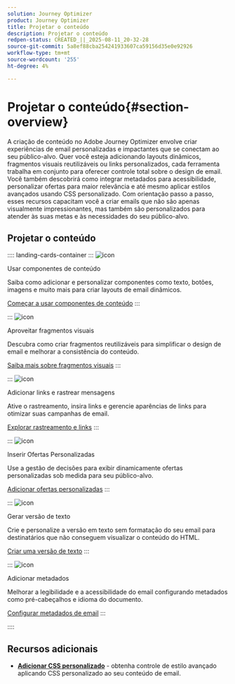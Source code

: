 ```yaml
---
solution: Journey Optimizer
product: Journey Optimizer
title: Projetar o conteúdo
description: Projetar o conteúdo
redpen-status: CREATED_||_2025-08-11_20-32-28
source-git-commit: 5a8ef88cba254241933607ca59156d35e0e92926
workflow-type: tm+mt
source-wordcount: '255'
ht-degree: 4%

---
```



# Projetar o conteúdo{#section-overview}

A criação de conteúdo no Adobe Journey Optimizer envolve criar experiências de email personalizadas e impactantes que se conectam ao seu público-alvo. Quer você esteja adicionando layouts dinâmicos, fragmentos visuais reutilizáveis ou links personalizados, cada ferramenta trabalha em conjunto para oferecer controle total sobre o design de email. Você também descobrirá como integrar metadados para acessibilidade, personalizar ofertas para maior relevância e até mesmo aplicar estilos avançados usando CSS personalizado. Com orientação passo a passo, esses recursos capacitam você a criar emails que não são apenas visualmente impressionantes, mas também são personalizados para atender às suas metas e às necessidades do seu público-alvo.

## Projetar o conteúdo

:::: landing-cards-container
:::
![icon](https://cdn.experienceleague.adobe.com/icons/puzzle-piece.svg)

Usar componentes de conteúdo

Saiba como adicionar e personalizar componentes como texto, botões, imagens e muito mais para criar layouts de email dinâmicos.

[Começar a usar componentes de conteúdo](../using/email/content-components.md)
:::

:::
![icon](https://cdn.experienceleague.adobe.com/icons/layer-group.svg)

Aproveitar fragmentos visuais

Descubra como criar fragmentos reutilizáveis para simplificar o design de email e melhorar a consistência do conteúdo.

[Saiba mais sobre fragmentos visuais](../using/email/use-visual-fragments.md)
:::

:::
![icon](https://cdn.experienceleague.adobe.com/icons/chart-line.svg)

Adicionar links e rastrear mensagens

Ative o rastreamento, insira links e gerencie aparências de links para otimizar suas campanhas de email.

[Explorar rastreamento e links](../using/email/message-tracking.md)
:::

:::
![icon](https://cdn.experienceleague.adobe.com/icons/bullseye.svg)

Inserir Ofertas Personalizadas

Use a gestão de decisões para exibir dinamicamente ofertas personalizadas sob medida para seu público-alvo.

[Adicionar ofertas personalizadas](../using/email/add-offers-email.md)
:::

:::
![icon](https://cdn.experienceleague.adobe.com/icons/file-alt.svg)

Gerar versão de texto

Crie e personalize a versão em texto sem formatação do seu email para destinatários que não conseguem visualizar o conteúdo do HTML.

[Criar uma versão de texto](../using/email/text-version-email.md)
:::

:::
![icon](https://cdn.experienceleague.adobe.com/icons/gear.svg)

Adicionar metadados

Melhorar a legibilidade e a acessibilidade do email configurando metadados como pré-cabeçalhos e idioma do documento.

[Configurar metadados de email](../using/email/email-metadata.md)
:::

::::


## Recursos adicionais

- **[Adicionar CSS personalizado](../using/email/custom-css.md)** - obtenha controle de estilo avançado aplicando CSS personalizado ao seu conteúdo de email.
